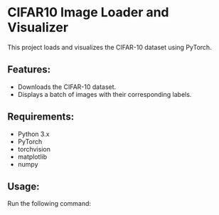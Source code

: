# CIFAR10 Image Loader and Visualizer

This project loads and visualizes the CIFAR-10 dataset using PyTorch.

## Features:
- Downloads the CIFAR-10 dataset.
- Displays a batch of images with their corresponding labels.

## Requirements:
- Python 3.x
- PyTorch
- torchvision
- matplotlib
- numpy

## Usage:
Run the following command:
